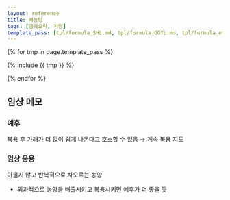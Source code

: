 ```yaml
---
layout: reference
title: 배농탕
tags: [금궤요략, 처방]
template_pass: [tpl/formula_SHL.md, tpl/formula_GGYL.md, tpl/formula_etc.md]
---
```


{% for tmp in page.template_pass %}

{% include {{ tmp }} %}

{% endfor %}


## 임상 메모

### 예후

복용 후 가래가 더 많이 쉽게 나온다고 호소할 수 있음 → 계속 복용 지도

### 임상 응용

아물지 않고 반복적으로 차오르는 농양
* 외과적으로 농양을 배출시키고 복용시키면 예후가 더 좋을 듯
